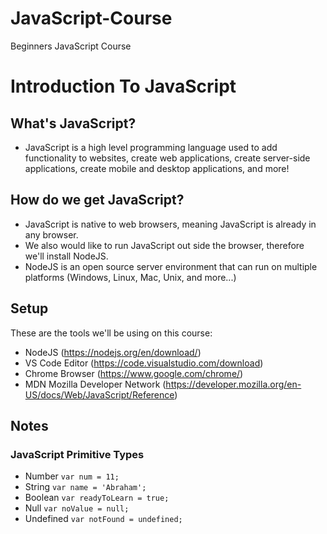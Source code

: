 # JavaScript-Course
Beginners JavaScript Course



# Introduction To JavaScript

## What's JavaScript?

- JavaScript is a high level programming language used to add functionality to websites, create web applications, create server-side applications, create mobile and desktop applications, and more!

## How do we get JavaScript?

- JavaScript is native to web browsers, meaning JavaScript is already in any browser. 
- We also would like to run JavaScript out side the browser, therefore we'll install NodeJS.
- NodeJS is an open source server environment that can run on multiple platforms (Windows, Linux, Mac, Unix, and more...)

## Setup

These are the tools we'll be using on this course:

- NodeJS (https://nodejs.org/en/download/)
- VS Code Editor (https://code.visualstudio.com/download)
- Chrome Browser (https://www.google.com/chrome/)
- MDN Mozilla Developer Network (https://developer.mozilla.org/en-US/docs/Web/JavaScript/Reference)


## Notes

### JavaScript Primitive Types
- Number
`
var num = 11;
`
- String
`
var name = 'Abraham';
`
- Boolean
`
var readyToLearn = true;
`
- Null
`
var noValue = null;
`
- Undefined
`
var notFound = undefined;
`